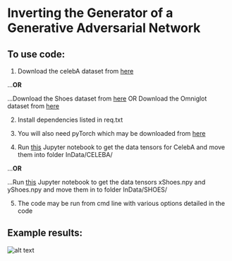 # Inverting the Generator of a Generative Adversarial Network

## To use code:
1. Download the celebA dataset from [here](http://mmlab.ie.cuhk.edu.hk/projects/CelebA.html)

...**OR**

...Download the Shoes dataset from [here](http://vision.cs.utexas.edu/projects/finegrained/utzap50k/ut-zap50k-images-square.zip)
 OR
 	Download the Omniglot dataset from [here](https://github.com/brendenlake/omniglot/tree/master/python)

2. Install dependencies listed in req.txt

3. You will also need pyTorch which may be downloaded from [here](http://pytorch.org)

4. Run [this](https://github.com/ToniCreswell/attribute-cVAEGAN/blob/master/notebooks/DataToTensorCelebA_smileLabel.ipynb) Jupyter notebook to get the data tensors for CelebA and move them into folder InData/CELEBA/

...**OR**

...Run [this](https://github.com/ToniCreswell/InvertingGAN/blob/master/notebooks/shoe2tensor.ipynb) Jupyter notebook to get the data tensors xShoes.npy and yShoes.npy and move them in to folder InData/SHOES/

5. The code may be run from cmd line with various options detailed in the code


## Example results:

![alt text](https://github.com/ToniCreswell/InvertingGAN/blob/master/imgs/shoes.png)
